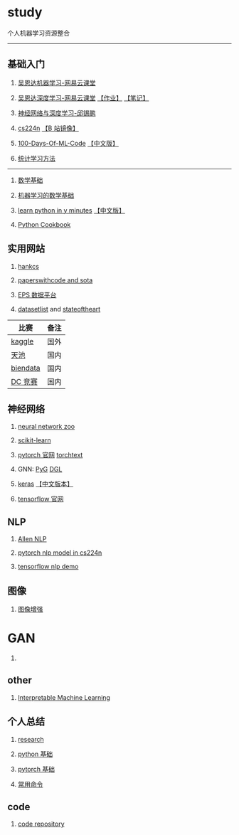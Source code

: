 <base target="_blank" />

# study

个人机器学习资源整合

---

## 基础入门

1. [吴恩达机器学习-网易云课堂](https://study.163.com/course/introduction/1004570029.htm)

1. [吴恩达深度学习-网易云课堂](https://mooc.study.163.com/smartSpec/detail/1001319001.htm) [【作业】](https://github.com/stormstone/deeplearning.ai) [【笔记】](http://www.ai-start.com/dl2017/)

1. [神经网络与深度学习-邱锡鹏](https://nndl.github.io/)

1. [cs224n](https://cs224d.stanford.edu/) [【B 站镜像】](https://www.bilibili.com/video/av46216519)

1. [100-Days-Of-ML-Code](https://github.com/Avik-Jain/100-Days-Of-ML-Code) [【中文版】](https://github.com/MLEveryday/100-Days-Of-ML-Code)

1. [统计学习方法](https://github.com/fengdu78/lihang-code)

---

1. [数学基础](http://www.ai-start.com/dl2017/html/math.html)

1. [机器学习的数学基础](https://zhuanlan.zhihu.com/p/25197792)

1. [learn python in y minutes](https://learnxinyminutes.com/docs/python3/) [【中文版】](https://learnxinyminutes.com/docs/zh-cn/python3-cn/)

1. [Python Cookbook](https://python3-cookbook.readthedocs.io/zh_CN/latest/)

## 实用网站

1. [hankcs](http://www.hankcs.com/)

1. [paperswithcode and sota](https://paperswithcode.com/)

1. [EPS 数据平台](http://olap.epsnet.com.cn/)

1. [datasetlist](https://www.datasetlist.com/) and [stateoftheart](https://www.stateoftheart.ai/)

| 比赛                                  | 备注 |
| ------------------------------------- | ---- |
| [kaggle](https://www.kaggle.com/)     | 国外 |
| [天池](https://tianchi.aliyun.com/)   | 国内 |
| [biendata](https://www.biendata.com/) | 国内 |
| [DC 竞赛](http://www.dcjingsai.com/)  | 国内 |

## 神经网络

1. [neural network zoo](http://www.asimovinstitute.org/neural-network-zoo/)

1. [scikit-learn](https://scikit-learn.org/)

1. [pytorch 官网](https://pytorch.org/) [torchtext](https://torchtext.readthedocs.io/)

1. GNN: [PyG](https://rusty1s.github.io/pytorch_geometric/) [DGL](https://www.dgl.ai/)

1. [keras](https://keras.io/) [【中文版本】](https://keras.io/zh/)

1. [tensorflow 官网](https://www.tensorflow.org/)

## NLP

1. [Allen NLP](https://allennlp.org/)

1. [pytorch nlp model in cs224n](https://github.com/DSKSD/DeepNLP-models-Pytorch)

1. [tensorflow nlp demo](https://github.com/huseinzol05/NLP-Models-Tensorflow)

## 图像

1. [图像增强](https://imgaug.readthedocs.io/)

# GAN

1. []()

## other

1. [Interpretable Machine Learning](https://christophm.github.io/interpretable-ml-book/index.html)

## 个人总结

1. [research](/markdown/research.md)

1. [python 基础](markdown/python基础.md)

1. [pytorch 基础](markdown/pytorch基础.md)

1. [常用命令](/markdown/常用命令.md)

## code

1. [code repository](https://github.com/yuwl798180/ai-source/tree/master/code)
